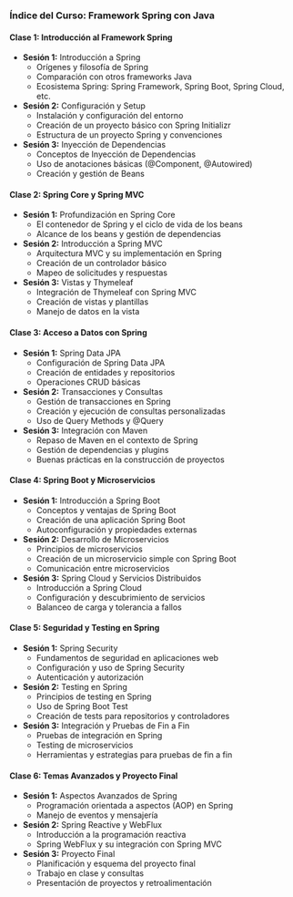 ### Índice del Curso: Framework Spring con Java

#### Clase 1: Introducción al Framework Spring
- **Sesión 1:** Introducción a Spring
  - Orígenes y filosofía de Spring
  - Comparación con otros frameworks Java
  - Ecosistema Spring: Spring Framework, Spring Boot, Spring Cloud, etc.
- **Sesión 2:** Configuración y Setup
  - Instalación y configuración del entorno
  - Creación de un proyecto básico con Spring Initializr
  - Estructura de un proyecto Spring y convenciones
- **Sesión 3:** Inyección de Dependencias
  - Conceptos de Inyección de Dependencias
  - Uso de anotaciones básicas (@Component, @Autowired)
  - Creación y gestión de Beans

#### Clase 2: Spring Core y Spring MVC
- **Sesión 1:** Profundización en Spring Core
  - El contenedor de Spring y el ciclo de vida de los beans
  - Alcance de los beans y gestión de dependencias
- **Sesión 2:** Introducción a Spring MVC
  - Arquitectura MVC y su implementación en Spring
  - Creación de un controlador básico
  - Mapeo de solicitudes y respuestas
- **Sesión 3:** Vistas y Thymeleaf
  - Integración de Thymeleaf con Spring MVC
  - Creación de vistas y plantillas
  - Manejo de datos en la vista

#### Clase 3: Acceso a Datos con Spring
- **Sesión 1:** Spring Data JPA
  - Configuración de Spring Data JPA
  - Creación de entidades y repositorios
  - Operaciones CRUD básicas
- **Sesión 2:** Transacciones y Consultas
  - Gestión de transacciones en Spring
  - Creación y ejecución de consultas personalizadas
  - Uso de Query Methods y @Query
- **Sesión 3:** Integración con Maven
  - Repaso de Maven en el contexto de Spring
  - Gestión de dependencias y plugins
  - Buenas prácticas en la construcción de proyectos

#### Clase 4: Spring Boot y Microservicios
- **Sesión 1:** Introducción a Spring Boot
  - Conceptos y ventajas de Spring Boot
  - Creación de una aplicación Spring Boot
  - Autoconfiguración y propiedades externas
- **Sesión 2:** Desarrollo de Microservicios
  - Principios de microservicios
  - Creación de un microservicio simple con Spring Boot
  - Comunicación entre microservicios
- **Sesión 3:** Spring Cloud y Servicios Distribuidos
  - Introducción a Spring Cloud
  - Configuración y descubrimiento de servicios
  - Balanceo de carga y tolerancia a fallos

#### Clase 5: Seguridad y Testing en Spring
- **Sesión 1:** Spring Security
  - Fundamentos de seguridad en aplicaciones web
  - Configuración y uso de Spring Security
  - Autenticación y autorización
- **Sesión 2:** Testing en Spring
  - Principios de testing en Spring
  - Uso de Spring Boot Test
  - Creación de tests para repositorios y controladores
- **Sesión 3:** Integración y Pruebas de Fin a Fin
  - Pruebas de integración en Spring
  - Testing de microservicios
  - Herramientas y estrategias para pruebas de fin a fin

#### Clase 6: Temas Avanzados y Proyecto Final
- **Sesión 1:** Aspectos Avanzados de Spring
  - Programación orientada a aspectos (AOP) en Spring
  - Manejo de eventos y mensajería
- **Sesión 2:** Spring Reactive y WebFlux
  - Introducción a la programación reactiva
  - Spring WebFlux y su integración con Spring MVC
- **Sesión 3:** Proyecto Final
  - Planificación y esquema del proyecto final
  - Trabajo en clase y consultas
  - Presentación de proyectos y retroalimentación

